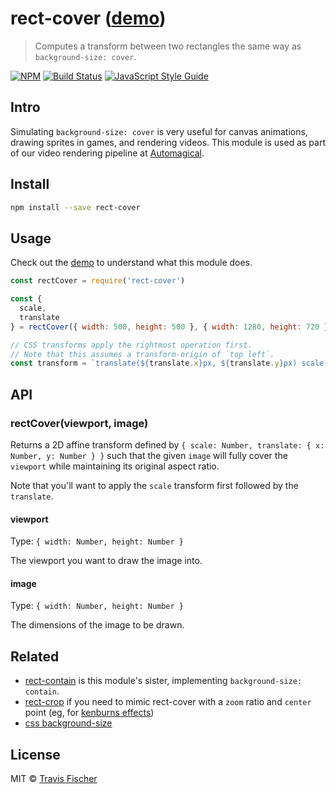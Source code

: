 # rect-cover ([demo](https://transitive-bullshit.github.io/rect-cover/))

> Computes a transform between two rectangles the same way as `background-size: cover`.

[![NPM](https://img.shields.io/npm/v/rect-cover.svg)](https://www.npmjs.com/package/rect-cover) [![Build Status](https://travis-ci.org/transitive-bullshit/rect-cover.svg?branch=master)](https://travis-ci.org/transitive-bullshit/rect-cover) [![JavaScript Style Guide](https://img.shields.io/badge/code_style-standard-brightgreen.svg)](https://standardjs.com)

## Intro

Simulating `background-size: cover` is very useful for canvas animations, drawing sprites in games, and rendering videos. This module is used as part of our video rendering pipeline at [Automagical](https://automagical.ai/).

## Install

```bash
npm install --save rect-cover
```

## Usage

Check out the [demo](https://transitive-bullshit.github.io/rect-cover/) to understand what this module does.

```js
const rectCover = require('rect-cover')

const {
  scale,
  translate
} = rectCover({ width: 500, height: 500 }, { width: 1280, height: 720 })

// CSS transforms apply the rightmost operation first.
// Note that this assumes a transform-origin of `top left`.
const transform = `translate(${translate.x}px, ${translate.y}px) scale(${scale})`
```

## API

### rectCover(viewport, image)

Returns a 2D affine transform defined by `{ scale: Number, translate: { x: Number, y: Number } }` such that the given `image` will fully cover the `viewport` while maintaining its original aspect ratio.

Note that you'll want to apply the `scale` transform first followed by the `translate`.

#### viewport

Type: `{ width: Number, height: Number }`

The viewport you want to draw the image into.

#### image

Type: `{ width: Number, height: Number }`

The dimensions of the image to be drawn.

## Related

- [rect-contain](https://github.com/transitive-bullshit/rect-contain) is this module's sister, implementing `background-size: contain`.
- [rect-crop](https://github.com/gre/rect-crop) if you need to mimic rect-cover with a `zoom` ratio and `center` point (eg, for [kenburns effects](https://github.com/gre/kenburns))
- [css background-size](https://developer.mozilla.org/en-US/docs/Web/CSS/background-size)

## License

MIT © [Travis Fischer](https://github.com/transitive-bullshit)
